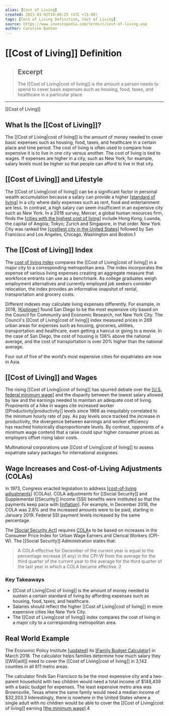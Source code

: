 ```yaml
---
alias: [Cost of Living]
created: 2021-03-02T19:00:25 (UTC +11:00)
tags: [Cost of Living Definition, Cost of Living]
source: https://www.investopedia.com/terms/c/cost-of-living.asp
author: Caroline Banton
---
```


# [[Cost of Living]] Definition

> ## Excerpt
> The [[Cost of Living|cost of living]] is the amount a person needs to spend to cover basic expenses such as housing, food, taxes, and healthcare in a particular place.

---

[[Cost of Living]]
## What Is the [[Cost of Living]]?

The [[Cost of Living|cost of living]] is the amount of money needed to cover basic expenses such as housing, food, taxes, and healthcare in a certain place and time period. The cost of living is often used to compare how expensive it is to live in one city versus another. The cost of living is tied to wages. If expenses are higher in a city, such as New York, for example, salary levels must be higher so that people can afford to live in that city.

## [[Cost of Living]] and Lifestyle

The [[Cost of Living|cost of living]] can be a significant factor in personal wealth accumulation because a salary can provide a higher [[standard of living]](https://www.investopedia.com/articles/pf/06/lifeplanning.asp) in a city where daily expenses such as rent, food and entertainment are less. In contrast, a high salary can seem insufficient in an expensive city such as New York. In a 2018 survey, Mercer, a global human resources firm, finds the [[cities with the highest cost of living]](https://www.mercer.com/newsroom/cost-of-living-2018.html) include Hong Kong; Luanda, the capital of Angola; Tokyo; Zurich and Singapore, in that order. New York City was ranked the [[costliest city in the United States]](https://www.investopedia.com/articles/personal-[[Finance|finance]]/080916/top-10-most-expensive-cities-us.asp) followed by San Francisco and Los Angeles, Chicago, Washington and Boston.1

## The [[Cost of Living]] Index

The [cost of living index](https://www.investopedia.com/ask/answers/100214/how-cost-living-index-calculated.asp) compares the [[Cost of Living|cost of living]] in a major city to a corresponding metropolitan area. The index incorporates the expense of various living expenses creating an aggregate measure that workforce entrants can use as a benchmark. As college graduates weigh employment alternatives and currently employed job seekers consider relocation, the index provides an informative snapshot of rental, transportation and grocery costs.

Different indexes may calculate living expenses differently. For example, in 2018, [[Kiplinger]](https://www.kiplinger.com/slideshow/real-[[Estate|estate]]/T006-S001-most-expensive-u-s-cities-to-live-in-2018/index.html) found San Diego to be the most expensive city based on the Council for Community and Economic Research, not New York City. The Council's [[Cost of Living|cost of living]] index measured prices in 269 urban areas for expenses such as housing, groceries, utilities, transportation and healthcare, even getting a haircut or going to a movie. In the case of San Diego, the cost of housing is 138% above the national average, and the cost of transportation is over 20% higher than the national average.

Four out of five of the world’s most expensive cities for expatriates are now in Asia.

## [[Cost of Living]] and Wages

The rising [[Cost of Living|cost of living]] has spurred debate over the [[U.S. federal minimum wage]](https://www.investopedia.com/articles/07/minimum_wage.asp) and the disparity between the lowest salary allowed by law and the earnings needed to maintain an adequate cost of living. Proponents of a hike in wages cite increased worker [[Productivity|productivity]] levels since 1968 as inequitably correlated to the minimum hourly rate of pay. As pay levels once tracked the increase in productivity, the divergence between earnings and worker efficiency has reached historically disproportionate levels. By contrast, opponents of a minimum wage contend that a raise could spur higher consumer prices as employers offset rising labor costs.

Multinational corporations use [[Cost of Living|cost of living]] to assess expatriate salary packages for international assignees.

## Wage Increases and Cost-of-Living Adjustments (COLAs)

In 1973, Congress enacted legislation to address [[cost-of-living adjustments]](https://www.ssa.gov/oact/cola/latestCOLA.html) (COLAs). COLA adjustments for [[Social Security]] and Supplemental [[Security]] Income (SSI) benefits were instituted so that the payments keep pace with [[inflation]](https://www.investopedia.com/articles/personal-[[Finance|finance]]/081514/how-inflation-affects-your-cost-living.asp). For example, in December 2018, the COLA was 2.8% and the increased amounts were to be paid, starting in January 2019. Federal SSI payment levels increased by the same percentage.

The [[Social Security Act]](https://www.ssa.gov/OP_Home/ssact/title02/0215.htm) requires [COLA](https://www.ssa.gov/cola/)s to be based on increases in the Consumer Price Index for Urban Wage Earners and Clerical Workers (CPI-W). The [[Social Security]] Administration states that:

> A COLA effective for December of the current year is equal to the percentage increase (if any) in the CPI-W from the average for the third quarter of the current year to the average for the third quarter of the last year in which a COLA became effective. 2

### Key Takeaways

-   [[Cost of Living|Cost of living]] is the amount of money needed to sustain a certain standard of living by affording expenses such as housing, food, taxes, and healthcare.
-   Salaries should reflect the higher [[Cost of Living|cost of living]] in more expensive cities like New York City.
-   The [[Cost of Living|cost of living]] index compares the cost of living in a major city to a corresponding metropolitan area.

## Real World Example

The Economic Policy Institute [[updated]](https://www.epi.org/press/epi-updates-family-budget-calculator-with-data-on-the-cost-of-living-in-every-county-and-major-metropolitan-area/) its [[Family Budget Calculator]](https://www.epi.org/resources/budget/) in March 2018. The calculator helps families determine how much salary they [[Will|will]] need to cover the [[Cost of Living|cost of living]] in 3,142 counties in all 611 metro areas.

The calculator finds San Francisco to be the most expensive city and a two-parent household with two children would need a total income of $148,439 with a basic budget for expenses. The least expensive metro area was Brownsville, Texas where the same family would need a median income of $32,203.3 Interestingly, there is nowhere in the United States where a single adult with no children would be able to cover the [[Cost of Living|cost of living]] earning [[the minimum wage]](https://www.investopedia.com/terms/m/minimum_wage.asp).4
